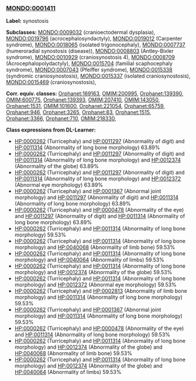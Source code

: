 
### [MONDO:0001411](http://purl.obolibrary.org/obo/MONDO_0001411)
**Label:** synostosis

**Subclasses:** [MONDO:0009032](http://purl.obolibrary.org/obo/MONDO_0009032) (cranioectodermal dysplasia), [MONDO:0019796](http://purl.obolibrary.org/obo/MONDO_0019796) (acrocephalosyndactyly), [MONDO:0019012](http://purl.obolibrary.org/obo/MONDO_0019012) (Carpenter syndrome), [MONDO:0018065](http://purl.obolibrary.org/obo/MONDO_0018065) (isolated trigonocephaly), [MONDO:0007737](http://purl.obolibrary.org/obo/MONDO_0007737) (humeroradial synostosis (disease)), [MONDO:0008803](http://purl.obolibrary.org/obo/MONDO_0008803) (Antley-Bixler syndrome), [MONDO:0010929](http://purl.obolibrary.org/obo/MONDO_0010929) (craniosynostosis 4), [MONDO:0008709](http://purl.obolibrary.org/obo/MONDO_0008709) (Acrocephalopolydactyly), [MONDO:0015704](http://purl.obolibrary.org/obo/MONDO_0015704) (familial scaphocephaly syndrome), [MONDO:0007043](http://purl.obolibrary.org/obo/MONDO_0007043) (Pfeiffer syndrome), [MONDO:0015338](http://purl.obolibrary.org/obo/MONDO_0015338) (syndromic craniosynostosis), [MONDO:0015337](http://purl.obolibrary.org/obo/MONDO_0015337) (isolated craniosynostosis), [MONDO:0015469](http://purl.obolibrary.org/obo/MONDO_0015469) (craniosynostosis), 

**Corr. equiv. classes:** [Orphanet:169163](http://www.orpha.net/ORDO/Orphanet_169163), [OMIM:200995](http://purl.obolibrary.org/obo/OMIM_200995), [Orphanet:139390](http://www.orpha.net/ORDO/Orphanet_139390), [OMIM:600775](http://purl.obolibrary.org/obo/OMIM_600775), [Orphanet:139393](http://www.orpha.net/ORDO/Orphanet_139393), [OMIM:207410](http://purl.obolibrary.org/obo/OMIM_207410), [OMIM:143050](http://purl.obolibrary.org/obo/OMIM_143050), [Orphanet:1531](http://www.orpha.net/ORDO/Orphanet_1531), [OMIM:101600](http://purl.obolibrary.org/obo/OMIM_101600), [Orphanet:221054](http://www.orpha.net/ORDO/Orphanet_221054), [Orphanet:65759](http://www.orpha.net/ORDO/Orphanet_65759), [Orphanet:946](http://www.orpha.net/ORDO/Orphanet_946), [Orphanet:3265](http://www.orpha.net/ORDO/Orphanet_3265), [Orphanet:83](http://www.orpha.net/ORDO/Orphanet_83), [Orphanet:1515](http://www.orpha.net/ORDO/Orphanet_1515), [Orphanet:3366](http://www.orpha.net/ORDO/Orphanet_3366), [Orphanet:710](http://www.orpha.net/ORDO/Orphanet_710), [OMIM:218330](http://purl.obolibrary.org/obo/OMIM_218330), 

**Class expressions from DL-Learner:**

- [HP:0000262](http://purl.obolibrary.org/obo/HP_0000262) (Turricephaly) and [HP:0011297](http://purl.obolibrary.org/obo/HP_0011297) (Abnormality of digit) and [HP:0011314](http://purl.obolibrary.org/obo/HP_0011314) (Abnormality of long bone morphology) 63.89%
- [HP:0000262](http://purl.obolibrary.org/obo/HP_0000262) (Turricephaly) and [HP:0011297](http://purl.obolibrary.org/obo/HP_0011297) (Abnormality of digit) and [HP:0011314](http://purl.obolibrary.org/obo/HP_0011314) (Abnormality of long bone morphology) and [HP:0012374](http://purl.obolibrary.org/obo/HP_0012374) (Abnormality of the globe) 63.89%
- [HP:0000262](http://purl.obolibrary.org/obo/HP_0000262) (Turricephaly) and [HP:0011297](http://purl.obolibrary.org/obo/HP_0011297) (Abnormality of digit) and [HP:0011314](http://purl.obolibrary.org/obo/HP_0011314) (Abnormality of long bone morphology) and [HP:0012372](http://purl.obolibrary.org/obo/HP_0012372) (Abnormal eye morphology) 63.89%
- [HP:0000262](http://purl.obolibrary.org/obo/HP_0000262) (Turricephaly) and [HP:0001367](http://purl.obolibrary.org/obo/HP_0001367) (Abnormal joint morphology) and [HP:0011297](http://purl.obolibrary.org/obo/HP_0011297) (Abnormality of digit) and [HP:0011314](http://purl.obolibrary.org/obo/HP_0011314) (Abnormality of long bone morphology) 63.89%
- [HP:0000262](http://purl.obolibrary.org/obo/HP_0000262) (Turricephaly) and [HP:0000478](http://purl.obolibrary.org/obo/HP_0000478) (Abnormality of the eye) and [HP:0011297](http://purl.obolibrary.org/obo/HP_0011297) (Abnormality of digit) and [HP:0011314](http://purl.obolibrary.org/obo/HP_0011314) (Abnormality of long bone morphology) 63.89%
- [HP:0000262](http://purl.obolibrary.org/obo/HP_0000262) (Turricephaly) and [HP:0011314](http://purl.obolibrary.org/obo/HP_0011314) (Abnormality of long bone morphology) 59.53%
- [HP:0000262](http://purl.obolibrary.org/obo/HP_0000262) (Turricephaly) and [HP:0011314](http://purl.obolibrary.org/obo/HP_0011314) (Abnormality of long bone morphology) and [HP:0040068](http://purl.obolibrary.org/obo/HP_0040068) (Abnormality of limb bone) 59.53%
- [HP:0000262](http://purl.obolibrary.org/obo/HP_0000262) (Turricephaly) and [HP:0011314](http://purl.obolibrary.org/obo/HP_0011314) (Abnormality of long bone morphology) and [HP:0040064](http://purl.obolibrary.org/obo/HP_0040064) (Abnormality of limbs) 59.53%
- [HP:0000262](http://purl.obolibrary.org/obo/HP_0000262) (Turricephaly) and [HP:0011314](http://purl.obolibrary.org/obo/HP_0011314) (Abnormality of long bone morphology) and [HP:0012374](http://purl.obolibrary.org/obo/HP_0012374) (Abnormality of the globe) 59.53%
- [HP:0000262](http://purl.obolibrary.org/obo/HP_0000262) (Turricephaly) and [HP:0011314](http://purl.obolibrary.org/obo/HP_0011314) (Abnormality of long bone morphology) and [HP:0012372](http://purl.obolibrary.org/obo/HP_0012372) (Abnormal eye morphology) 59.53%
- [HP:0000262](http://purl.obolibrary.org/obo/HP_0000262) (Turricephaly) and [HP:0002813](http://purl.obolibrary.org/obo/HP_0002813) (Abnormality of limb bone morphology) and [HP:0011314](http://purl.obolibrary.org/obo/HP_0011314) (Abnormality of long bone morphology) 59.53%
- [HP:0000262](http://purl.obolibrary.org/obo/HP_0000262) (Turricephaly) and [HP:0001367](http://purl.obolibrary.org/obo/HP_0001367) (Abnormal joint morphology) and [HP:0011314](http://purl.obolibrary.org/obo/HP_0011314) (Abnormality of long bone morphology) 59.53%
- [HP:0000262](http://purl.obolibrary.org/obo/HP_0000262) (Turricephaly) and [HP:0000478](http://purl.obolibrary.org/obo/HP_0000478) (Abnormality of the eye) and [HP:0011314](http://purl.obolibrary.org/obo/HP_0011314) (Abnormality of long bone morphology) 59.53%
- [HP:0000262](http://purl.obolibrary.org/obo/HP_0000262) (Turricephaly) and [HP:0011314](http://purl.obolibrary.org/obo/HP_0011314) (Abnormality of long bone morphology) and [HP:0012374](http://purl.obolibrary.org/obo/HP_0012374) (Abnormality of the globe) and [HP:0040068](http://purl.obolibrary.org/obo/HP_0040068) (Abnormality of limb bone) 59.53%
- [HP:0000262](http://purl.obolibrary.org/obo/HP_0000262) (Turricephaly) and [HP:0011314](http://purl.obolibrary.org/obo/HP_0011314) (Abnormality of long bone morphology) and [HP:0012374](http://purl.obolibrary.org/obo/HP_0012374) (Abnormality of the globe) and [HP:0040064](http://purl.obolibrary.org/obo/HP_0040064) (Abnormality of limbs) 59.53%


